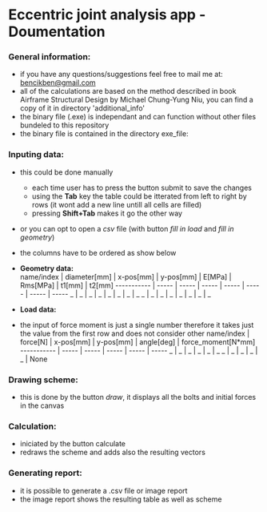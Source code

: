 # Eccentric joint analysis app - Doumentation

### General information:
- if you have any questions/suggestions feel free to mail me at: bencikben@gmail.com 
- all of the calculations are based on the method described in book Airframe Structural Design by Michael Chung-Yung Niu, you can find a copy of it in directory 'additional_info'
- the binary file (.exe) is independant and can function without other files bundeled to this repository
- the binary file is contained in the directory exe_file:
	
### Inputing data:
- this could be done manually 
   - each time user has to press the button submit to save the changes
   - using the **Tab** key the table could be itterated from left to right by rows (it wont add a new line untill all cells are filled)
   - pressing **Shift+Tab** makes it go the other way
- or you can opt to open a *csv* file (with button *fill in load* and *fill in geometry*)
- the columns have to be ordered as show below


- **Geometry data:**  
  name/index | diameter[mm] | x-pos[mm] | y-pos[mm] | E[MPa] | Rms[MPa] | t1[mm] | t2[mm]
	----------- | ----- | ----- | ----- | ----- | ----- | ----- | -----
	_ | _ | _ | _ | _ | _ | _ | _
  _ | _ | _ | _ | _ | _ | _ | _


- **Load data:**
- the input of force moment is just a single number therefore it takes just the value from the first row and does not consider other
  name/index | force[N] | x-pos[mm] | y-pos[mm] | angle[deg] | force_moment[N*mm]
	----------- | ----- | ----- | ----- | ----- | -----
	_ | _ | _ | _ | _ | _
  _ | _ | _ | _ | _ | None
  
### Drawing scheme:
- this is done by the button *draw*, it displays all the bolts and initial forces in the canvas

### Calculation:
- iniciated by the button calculate
- redraws the scheme and adds also the resulting vectors

### Generating report:
- it is possible to generate a .csv file or image report
- the image report shows the resulting table as well as scheme
